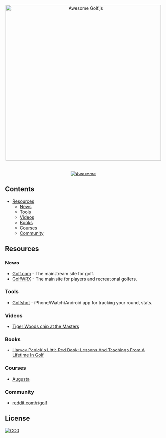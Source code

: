 <div align="center">
	<div>
		<img width="500" src="media/logo.svg" alt="Awesome Golf.js">
	</div>
	<br>
	<br>
	<a href="https://awesome.re">
		<img src="https://awesome.re/badge-flat2.svg" alt="Awesome">
	</a>
	<br>
</div>


## Contents

- [Resources](#resources)
	- [News](#news)
	- [Tools](#tools)
	- [Videos](#videos)
	- [Books](#books)
	- [Courses](#courses)
	- [Community](#community)

## Resources

### News

- [Golf.com](http://golf.com) - The mainstream site for golf.
- [GolfWRX](https://www.golfwrx.com) - The main site for players and recreational golfers.

### Tools

- [Golfshot](https://golfshot.com) - iPhone/iWatch/Android app for tracking your round, stats.

### Videos

- [Tiger Woods chip at the Masters](https://www.youtube.com/watch?v=jebVgqCRYD4)

### Books

- [Harvey Penick's Little Red Book: Lessons And Teachings From A Lifetime In Golf](https://www.amazon.com/Harvey-Penicks-Little-Red-Book/dp/1451683219)

### Courses

- [Augusta](https://www.masters.com)

### Community

- [reddit.com/r/golf](https://www.reddit.com/r/golf)

## License

[![CC0](http://mirrors.creativecommons.org/presskit/buttons/88x31/svg/cc-zero.svg)](https://creativecommons.org/publicdomain/zero/1.0/)
